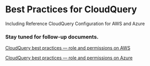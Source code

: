 # Best Practices for CloudQuery

Including Reference CloudQuery Configuration for AWS and Azure

### Stay tuned for follow-up documents.

[CloudQuery best practices — role and permissions on AWS](https://medium.com/@ozbillwang/cloudquery-best-practices-role-and-permissions-on-aws-6a3b5fcd8678)

[CloudQuery best practices — role and permissions on Azure](https://medium.com/@ozbillwang/cloudquery-best-practices-role-and-permissions-on-azure-f567919b3994)
